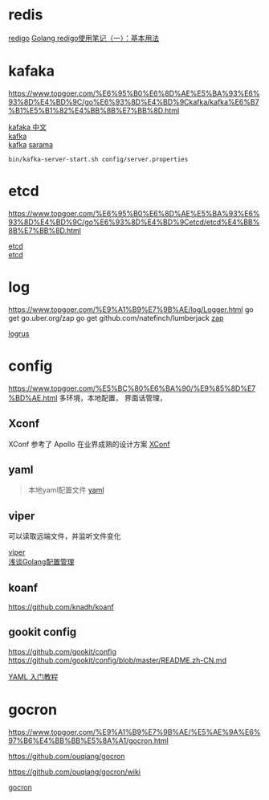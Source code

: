 # redis
[redigo](https://github.com/garyburd/redigo/?tab=readme-ov-file) 
[Golang redigo使用笔记（一）：基本用法](https://www.dyxmq.cn/program/code/golang/golang-redigo-1.html)


[//]: # (redigo 使用的redis的原生命令)

# kafaka

[//]: # (TODO)
https://www.topgoer.com/%E6%95%B0%E6%8D%AE%E5%BA%93%E6%93%8D%E4%BD%9C/go%E6%93%8D%E4%BD%9Ckafka/kafka%E6%B7%B1%E5%B1%82%E4%BB%8B%E7%BB%8D.html


[kafaka 中文](https://kafka1x.apachecn.org/)    
[kafka](https://kafka.apache.org/)  
[kafka](https://kafka.apachecn.org/1/)
[sarama](https://github.com/IBM/sarama)

```
bin/kafka-server-start.sh config/server.properties
```


# etcd
https://www.topgoer.com/%E6%95%B0%E6%8D%AE%E5%BA%93%E6%93%8D%E4%BD%9C/go%E6%93%8D%E4%BD%9Cetcd/etcd%E4%BB%8B%E7%BB%8D.html

[etcd](https://etcd.io/)       
[etcd](https://github.com/etcd-io/etcd)   

# log
https://www.topgoer.com/%E9%A1%B9%E7%9B%AE/log/Logger.html
go get go.uber.org/zap
go get github.com/natefinch/lumberjack
[zap](https://github.com/uber-go/zap)  


[logrus](https://github.com/Sirupsen/logrus)   

# config
https://www.topgoer.com/%E5%BC%80%E6%BA%90/%E9%85%8D%E7%BD%AE.html
多环境，本地配置， 界面话管理，



## Xconf
XConf 参考了 Apollo 在业界成熟的设计方案
[XConf](https://github.com/stack-labs/XConf)


## yaml
> 本地yaml配置文件
[yaml](https://github.com/go-yaml/yaml)   


## viper
可以读取远端文件，并监听文件变化 

[viper](https://github.com/spf13/viper)  
[浅谈Golang配置管理](https://juejin.cn/post/7246304095375622203)  

## koanf
https://github.com/knadh/koanf  

## gookit config
https://github.com/gookit/config
https://github.com/gookit/config/blob/master/README.zh-CN.md

[YAML 入门教程](https://www.runoob.com/w3cnote/yaml-intro.html)


# gocron

[//]: # (TODO)
https://www.topgoer.com/%E9%A1%B9%E7%9B%AE/%E5%AE%9A%E6%97%B6%E4%BB%BB%E5%8A%A1/gocron.html

https://github.com/ouqiang/gocron

https://github.com/ouqiang/gocron/wiki

[gocron](https://github.com/Donaldhan/gocron)    